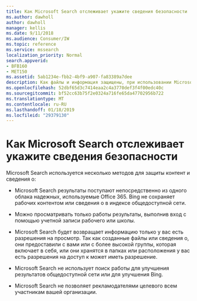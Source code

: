 ```yaml
---
title: Как Microsoft Search отслеживает укажите сведения безопасности
ms.author: dawholl
author: dawholl
manager: kellis
ms.date: 9/11/2018
ms.audience: Consumer/IW
ms.topic: reference
ms.service: mssearch
localization_priority: Normal
search.appverid:
- BFB160
- MET150
ms.assetid: 5ab1234e-fbb2-4bf9-a907-fa83389a7dee
description: Как файлы и информация защищены, при использовании Microsoft Search
ms.openlocfilehash: 52dbf65d3c7414eaa2c4a3770def3f4f00edc40c
ms.sourcegitcommit: bf52cc63b75f2e0324a716fe65da47702956b722
ms.translationtype: MT
ms.contentlocale: ru-RU
ms.lasthandoff: 01/18/2019
ms.locfileid: "29379130"
---
```

# <a name="how-microsoft-search-keeps-your-info-secure"></a>Как Microsoft Search отслеживает укажите сведения безопасности

Microsoft Search используется несколько методов для защиты контент и сведения о:
  
- Microsoft Search результаты поступают непосредственно из одного облака надежных, используемые Office 365. Bing не сохраняет рабочих контентом или сведения о в индексе общедоступной сети.
    
- Можно просматривать только работы результаты, выполнив вход с помощью учетной записи рабочего или школы.
    
- Microsoft Search будет возвращает информацию только у вас есть разрешения на просмотр. Так как созданные файлы или сведения о, они предоставили с вами или с более высокой группы, которая включает в себя, или они хранятся в папках или расположения у вас есть разрешения на доступ к может иметь разрешение.
    
- Microsoft Search не использует поиск работы для улучшения результатов общедоступной сети или для улучшения Bing.
    
- Microsoft Search не позволяет рекламодателями целевого всем участникам вашей организации.

  

